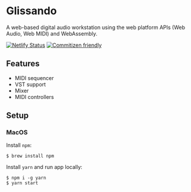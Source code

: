 # Glissando

A web-based digital audio workstation using the web platform APIs (Web Audio,
Web MIDI) and WebAssembly.

[![Netlify Status](https://api.netlify.com/api/v1/badges/ccc9faef-feea-4b19-acf1-18e66ce4f1ad/deploy-status)](https://app.netlify.com/sites/glissando/deploys) [![Commitizen friendly](https://img.shields.io/badge/commitizen-friendly-brightgreen.svg)](http://commitizen.github.io/cz-cli/)

## Features

- MIDI sequencer
- VST support
- Mixer
- MIDI controllers

## Setup

### MacOS

Install `npm`:
```shell
$ brew install npm
```

Install `yarn` and run app locally:
```shell
$ npm i -g yarn
$ yarn start
```

